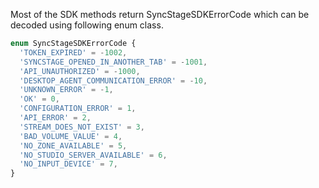 Most of the SDK methods return SyncStageSDKErrorCode which can be decoded using following enum class.

```typescript
enum SyncStageSDKErrorCode {
  'TOKEN_EXPIRED' = -1002,
  'SYNCSTAGE_OPENED_IN_ANOTHER_TAB' = -1001,
  'API_UNAUTHORIZED' = -1000,
  'DESKTOP_AGENT_COMMUNICATION_ERROR' = -10,
  'UNKNOWN_ERROR' = -1,
  'OK' = 0,
  'CONFIGURATION_ERROR' = 1,
  'API_ERROR' = 2,
  'STREAM_DOES_NOT_EXIST' = 3,
  'BAD_VOLUME_VALUE' = 4,
  'NO_ZONE_AVAILABLE' = 5,
  'NO_STUDIO_SERVER_AVAILABLE' = 6,
  'NO_INPUT_DEVICE' = 7,
}
```
